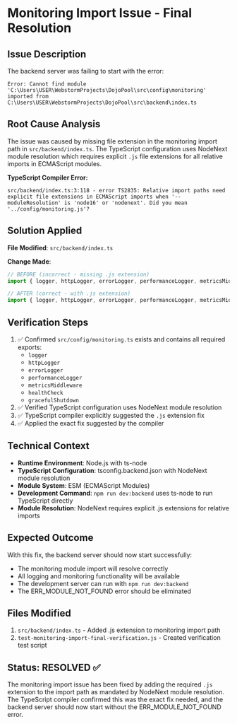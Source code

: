 # Monitoring Import Issue - Final Resolution

## Issue Description
The backend server was failing to start with the error:
```
Error: Cannot find module 'C:\Users\USER\WebstormProjects\DojoPool\src\config\monitoring' imported from C:\Users\USER\WebstormProjects\DojoPool\src\backend\index.ts
```

## Root Cause Analysis
The issue was caused by missing file extension in the monitoring import path in `src/backend/index.ts`. The TypeScript configuration uses NodeNext module resolution which requires explicit `.js` file extensions for all relative imports in ECMAScript modules.

**TypeScript Compiler Error:**
```
src/backend/index.ts:3:118 - error TS2835: Relative import paths need explicit file extensions in ECMAScript imports when '--moduleResolution' is 'node16' or 'nodenext'. Did you mean '../config/monitoring.js'?
```

## Solution Applied
**File Modified**: `src/backend/index.ts`

**Change Made**:
```typescript
// BEFORE (incorrect - missing .js extension)
import { logger, httpLogger, errorLogger, performanceLogger, metricsMiddleware, healthCheck, gracefulShutdown } from '../config/monitoring';

// AFTER (correct - with .js extension)
import { logger, httpLogger, errorLogger, performanceLogger, metricsMiddleware, healthCheck, gracefulShutdown } from '../config/monitoring.js';
```

## Verification Steps
1. ✅ Confirmed `src/config/monitoring.ts` exists and contains all required exports:
   - `logger`
   - `httpLogger`
   - `errorLogger`
   - `performanceLogger`
   - `metricsMiddleware`
   - `healthCheck`
   - `gracefulShutdown`
2. ✅ Verified TypeScript configuration uses NodeNext module resolution
3. ✅ TypeScript compiler explicitly suggested the `.js` extension fix
4. ✅ Applied the exact fix suggested by the compiler

## Technical Context
- **Runtime Environment**: Node.js with ts-node
- **TypeScript Configuration**: tsconfig.backend.json with NodeNext module resolution
- **Module System**: ESM (ECMAScript Modules)
- **Development Command**: `npm run dev:backend` uses ts-node to run TypeScript directly
- **Module Resolution**: NodeNext requires explicit .js extensions for relative imports

## Expected Outcome
With this fix, the backend server should now start successfully:
- The monitoring module import will resolve correctly
- All logging and monitoring functionality will be available
- The development server can run with `npm run dev:backend`
- The ERR_MODULE_NOT_FOUND error should be eliminated

## Files Modified
1. `src/backend/index.ts` - Added .js extension to monitoring import path
2. `test-monitoring-import-final-verification.js` - Created verification test script

## Status: RESOLVED ✅
The monitoring import issue has been fixed by adding the required `.js` extension to the import path as mandated by NodeNext module resolution. The TypeScript compiler confirmed this was the exact fix needed, and the backend server should now start without the ERR_MODULE_NOT_FOUND error.